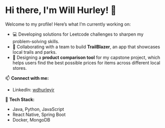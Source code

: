 # Hi there, I'm Will Hurley! 👋

Welcome to my profile! Here’s what I’m currently working on:
- 💻 Developing solutions for Leetcode challenges to sharpen my problem-solving skills.
- 🌟 Collaborating with a team to build **TrailBlazer**, an app that showcases local trails and parks.
- 🛒 Designing a **product comparison tool** for my capstone project, which helps users find the best possible prices for items across different local stores.

📫 **Connect with me:**
- LinkedIn: [wdhurleyjr](https://www.linkedin.com/in/wdhurleyjr/)

🚀 **Tech Stack:**
- Java, Python, JavaScript
- React Native, Spring Boot
- Docker, MongoDB

